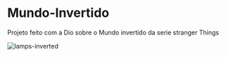 # Mundo-Invertido
Projeto feito com a Dio sobre o Mundo invertido da serie stranger Things 

![lamps-inverted](https://user-images.githubusercontent.com/107490860/186954189-95152a5e-fc94-4533-aab8-b32fed9b8c21.png)

